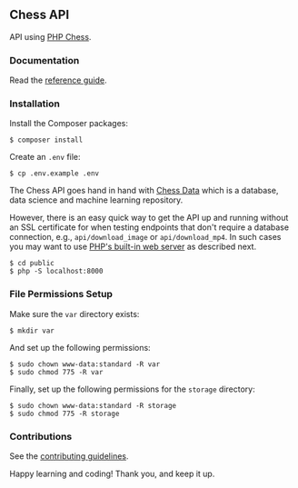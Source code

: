 ## Chess API

API using [PHP Chess](https://github.com/chesslablab/php-chess).

### Documentation

Read the [reference guide](https://www.chesslablab.com/documentation/).

### Installation

Install the Composer packages:

    $ composer install

Create an `.env` file:

    $ cp .env.example .env

The Chess API goes hand in hand with [Chess Data](https://github.com/chesslablab/chess-data) which is a database, data science and machine learning repository.

However, there is an easy quick way to get the API up and running without an SSL certificate for when testing endpoints that don't require a database connection, e.g., `api/download_image` or `api/download_mp4`. In such cases you may want to use [PHP's built-in web server](https://www.php.net/manual/en/features.commandline.webserver.php) as described next.

```
$ cd public
$ php -S localhost:8000
```

### File Permissions Setup

Make sure the `var` directory exists:

```
$ mkdir var
```

And set up the following permissions:

```
$ sudo chown www-data:standard -R var
$ sudo chmod 775 -R var
```

Finally, set up the following permissions for the `storage` directory:

```
$ sudo chown www-data:standard -R storage
$ sudo chmod 775 -R storage
```

### Contributions

See the [contributing guidelines](https://github.com/chesslablab/chess-api/blob/main/CONTRIBUTING.md).

Happy learning and coding! Thank you, and keep it up.
